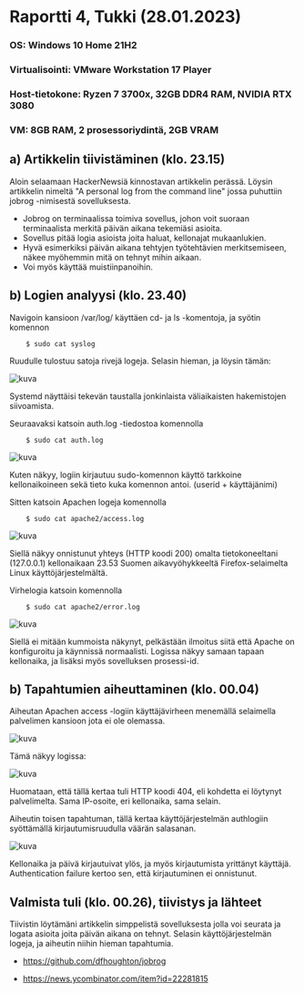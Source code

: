 # Raportti 4, Tukki (28.01.2023)

### OS: Windows 10 Home 21H2
### Virtualisointi: VMware Workstation 17 Player
### Host-tietokone: Ryzen 7 3700x, 32GB DDR4 RAM, NVIDIA RTX 3080
### VM: 8GB RAM, 2 prosessoriydintä, 2GB VRAM


## a) Artikkelin tiivistäminen (klo. 23.15)

Aloin selaamaan HackerNewsiä kinnostavan artikkelin perässä. Löysin artikkelin nimeltä "A personal log from the command line" jossa puhuttiin jobrog -nimisestä sovelluksesta.

- Jobrog on terminaalissa toimiva sovellus, johon voit suoraan terminaalista merkitä päivän aikana tekemiäsi asioita.
- Sovellus pitää logia asioista joita haluat, kellonajat mukaanlukien. 
- Hyvä esimerkiksi päivän aikana tehtyjen työtehtävien merkitsemiseen, näkee myöhemmin mitä on tehnyt mihin aikaan. 
- Voi myös käyttää muistiinpanoihin. 

## b) Logien analyysi (klo. 23.40)

Navigoin kansioon /var/log/ käyttäen cd- ja ls -komentoja, ja syötin komennon               

        $ sudo cat syslog
        
Ruudulle tulostuu satoja rivejä logeja. Selasin hieman, ja löysin tämän:

![kuva](https://user-images.githubusercontent.com/122888655/215292597-de4b012f-6946-4d9e-8e8b-d87dd90af10f.png)

Systemd näyttäisi tekevän taustalla jonkinlaista väliaikaisten hakemistojen siivoamista. 

Seuraavaksi katsoin auth.log -tiedostoa komennolla 

        $ sudo cat auth.log
        
![kuva](https://user-images.githubusercontent.com/122888655/215292740-925fafb7-290d-4803-b381-14a3d7ffe91c.png)

Kuten näkyy, logiin kirjautuu sudo-komennon käyttö tarkkoine kellonaikoineen sekä tieto kuka komennon antoi. (userid + käyttäjänimi)

Sitten katsoin Apachen logeja komennolla

        $ sudo cat apache2/access.log
        
![kuva](https://user-images.githubusercontent.com/122888655/215292913-44f685bf-70dd-44ae-8a03-c2519090aa38.png)

Siellä näkyy onnistunut yhteys (HTTP koodi 200) omalta tietokoneeltani (127.0.0.1) kellonaikaan 23.53 Suomen aikavyöhykkeeltä Firefox-selaimelta Linux käyttöjärjestelmältä. 

Virhelogia katsoin komennolla 

        $ sudo cat apache2/error.log
        
![kuva](https://user-images.githubusercontent.com/122888655/215293015-1cde2563-deb3-44b9-84ea-53f8a536bfc6.png)

Siellä ei mitään kummoista näkynyt, pelkästään ilmoitus siitä että Apache on konfiguroitu ja käynnissä normaalisti. Logissa näkyy samaan tapaan kellonaika, ja lisäksi myös sovelluksen prosessi-id. 

## b) Tapahtumien aiheuttaminen (klo. 00.04)

Aiheutan Apachen access -logiin käyttäjävirheen menemällä selaimella palvelimen kansioon jota ei ole olemassa.

![kuva](https://user-images.githubusercontent.com/122888655/215293186-46f590cc-f06f-4639-a0d7-37633fc73909.png)

Tämä näkyy logissa:

![kuva](https://user-images.githubusercontent.com/122888655/215293216-40c7cc51-52ee-4467-943a-4150602b1538.png)

Huomataan, että tällä kertaa tuli HTTP koodi 404, eli kohdetta ei löytynyt palvelimelta. Sama IP-osoite, eri kellonaika, sama selain. 

Aiheutin toisen tapahtuman, tällä kertaa käyttöjärjestelmän authlogiin syöttämällä kirjautumisruudulla väärän salasanan. 

![kuva](https://user-images.githubusercontent.com/122888655/215293882-4d64912a-584b-4052-9301-41d9a8fa2b47.png)

Kellonaika ja päivä kirjautuivat ylös, ja myös kirjautumista yrittänyt käyttäjä. Authentication failure kertoo sen, että kirjautuminen ei onnistunut. 


## Valmista tuli (klo. 00.26), tiivistys ja lähteet 

Tiivistin löytämäni artikkelin simppelistä sovelluksesta jolla voi seurata ja logata asioita joita päivän aikana on tehnyt. 
Selasin käyttöjärjestelmän logeja, ja aiheutin niihin hieman tapahtumia. 

- https://github.com/dfhoughton/jobrog
 
- https://news.ycombinator.com/item?id=22281815
